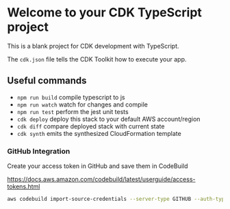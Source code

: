 # Welcome to your CDK TypeScript project

This is a blank project for CDK development with TypeScript.

The `cdk.json` file tells the CDK Toolkit how to execute your app.

## Useful commands

* `npm run build`   compile typescript to js
* `npm run watch`   watch for changes and compile
* `npm run test`    perform the jest unit tests
* `cdk deploy`      deploy this stack to your default AWS account/region
* `cdk diff`        compare deployed stack with current state
* `cdk synth`       emits the synthesized CloudFormation template


### GitHub Integration

Create your access token in GitHub and save them in CodeBuild

https://docs.aws.amazon.com/codebuild/latest/userguide/access-tokens.html

```sh
aws codebuild import-source-credentials --server-type GITHUB --auth-type PERSONAL_ACCESS_TOKEN --token <<Token>>
```